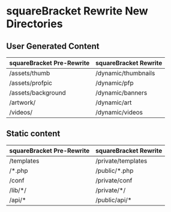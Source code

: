 # squareBracket Rewrite New Directories

## User Generated Content

| squareBracket Pre-Rewrite | squareBracket Rewrite |
|---------------------------|-----------------------|
| /assets/thumb             | /dynamic/thumbnails   |
| /assets/profpic           | /dynamic/pfp          |
| /assets/background        | /dynamic/banners      |
| /artwork/                 | /dynamic/art          |
| /videos/                  | /dynamic/videos       |

## Static content
| squareBracket Pre-Rewrite | squareBracket Rewrite |
|---------------------------|-----------------------|
| /templates                | /private/templates    |
| /*.php                    | /public/*.php         |
| /conf                     | /private/conf         |
| /lib/*/                   | /private/*/           |
| /api/*                    | /public/api/*         |